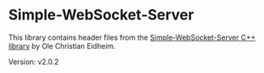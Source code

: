# Simple-WebSocket-Server

This library contains header files from the
[Simple-WebSocket-Server C++ library](https://gitlab.com/eidheim/Simple-WebSocket-Server)
by Ole Christian Eidheim.

Version: v2.0.2
